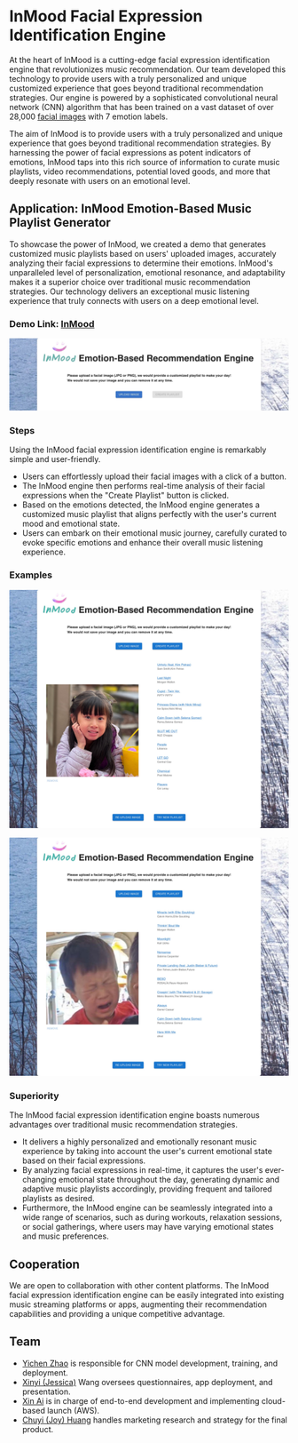 # InMood Facial Expression Identification Engine

At the heart of InMood is a cutting-edge facial expression identification engine that revolutionizes music recommendation. Our team developed this technology to provide users with a truly personalized and unique customized experience that goes beyond traditional recommendation strategies. Our engine is powered by a sophisticated convolutional neural network (CNN) algorithm that has been trained on a vast dataset of over 28,000 [facial images](https://www.kaggle.com/datasets/astraszab/facial-expression-dataset-image-folders-fer2013) with 7 emotion labels.
 
The aim of InMood is to provide users with a truly personalized and unique experience that goes beyond traditional recommendation strategies. By harnessing the power of facial expressions as potent indicators of emotions, InMood taps into this rich source of information to curate music playlists, video recommendations, potential loved goods, and more that deeply resonate with users on an emotional level.


## Application: InMood Emotion-Based Music Playlist Generator
To showcase the power of InMood, we created a demo that generates customized music playlists based on users' uploaded images, accurately analyzing their facial expressions to determine their emotions.
InMood's unparalleled level of personalization, emotional resonance, and adaptability makes it a superior choice over traditional music recommendation strategies. Our technology delivers an exceptional music listening experience that truly connects with users on a deep emotional level.

### **Demo Link: [InMood](http://18.119.0.164:3000/)**

![Alt text](./img/step_1.jpg)

### Steps
Using the InMood facial expression identification engine is remarkably simple and user-friendly.

- Users can effortlessly upload their facial images with a click of a button.
- The InMood engine then performs real-time analysis of their facial expressions when the "Create Playlist" button is clicked.
- Based on the emotions detected, the InMood engine generates a customized music playlist that aligns perfectly with the user's current mood and emotional state.
- Users can embark on their emotional music journey, carefully curated to evoke specific emotions and enhance their overall music listening experience.

### Examples
![Alt text](./img/step_2.jpg)

![Alt text](./img/step_3.jpg)

### Superiority
The InMood facial expression identification engine boasts numerous advantages over traditional music recommendation strategies.

- It delivers a highly personalized and emotionally resonant music experience by taking into account the user's current emotional state based on their facial expressions.
- By analyzing facial expressions in real-time, it captures the user's ever-changing emotional state throughout the day, generating dynamic and adaptive music playlists accordingly, providing frequent and tailored playlists as desired.
- Furthermore, the InMood engine can be seamlessly integrated into a wide range of scenarios, such as during workouts, relaxation sessions, or social gatherings, where users may have varying emotional states and music preferences.


## Cooperation
We are open to collaboration with other content platforms. The InMood facial expression identification engine can be easily integrated into existing music streaming platforms or apps, augmenting their recommendation capabilities and providing a unique competitive advantage.


## Team
- [Yichen Zhao](mailto:alexyczhao@gmail.com) is responsible for CNN model development, training, and deployment.
- [Xinyi (Jessica)](mailto:wangxinyi1986@gmail.com) Wang oversees questionnaires, app deployment, and presentation.
- [Xin Ai](mailto:xinnnnn.ai@gmail.com) is in charge of end-to-end development and implementing cloud-based launch (AWS).
- [Chuyi (Joy) Huang](mailto:chuang86@usfca.edu) handles marketing research and strategy for the final product.
